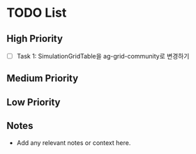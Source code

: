 # TODO List

## High Priority

- [ ] Task 1: SimulationGridTable을 ag-grid-community로 변경하기

## Medium Priority

## Low Priority

## Notes

- Add any relevant notes or context here.
